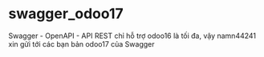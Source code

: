 # swagger_odoo17
Swagger - OpenAPI - API REST chỉ hỗ trợ odoo16 là tối đa, vậy namn44241 xin gửi tới các bạn bản odoo17 của Swagger
